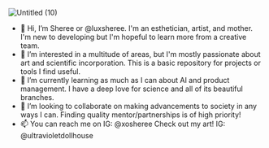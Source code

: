 ![Untitled (10)](https://github.com/luxsheree/luxsheree/assets/147013007/24140c3b-d9ea-4b94-a032-684d814aec3b)

- 👋 Hi, I’m Sheree or @luxsheree. I'm an esthetician, artist, and mother. I'm new to developing but I'm hopeful to learn more from a creative team.   
- 👀 I’m interested in a multitude of areas, but I'm mostly passionate about art and scientific incorporation. This is a basic repository for projects or tools I find useful. 
- 🌱 I’m currently learning as much as I can about AI and product management. I have a deep love for science and all of its beautiful branches. 
- 💞️ I’m looking to collaborate on making advancements to society in any ways I can. Finding quality mentor/partnerships is of high priority!   
- 📫 You can reach me on IG: @xosheree Check out my art! IG: @ultravioletdollhouse

<!---
luxsheree/luxsheree is a ✨ special ✨ repository because its `README.md` (this file) appears on your GitHub profile.
You can click the Preview link to take a look at your changes.
--->
